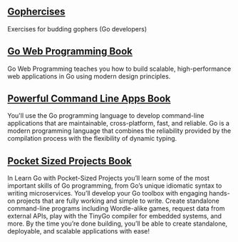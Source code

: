 ## [Gophercises](https://gophercises.com/#anchor-links)
Exercises for budding gophers (Go developers)
## [Go Web Programming Book](https://www.manning.com/books/go-web-programming#anchor-links)
Go Web Programming teaches you how to build scalable, high-performance web applications in Go using modern design principles.
## [Powerful Command Line Apps Book](https://pragprog.com/titles/rggo/powerful-command-line-applications-in-go/#anchor-links)
You'll use the Go programming language to develop command-line applications that are maintainable, cross-platform, fast, and reliable. Go is a modern programming language that combines the reliability provided by the compilation process with the flexibility of dynamic typing.

## [Pocket Sized Projects Book](https://www.manning.com/books/learn-go-with-pocket-sized-projects#anchor-links)
In Learn Go with Pocket-Sized Projects you’ll learn some of the most important skills of Go programming, from Go’s unique idiomatic syntax to writing microservices. You’ll develop your Go toolbox with engaging hands-on projects that are fully working and simple to write. Create standalone command-line programs including Wordle-alike games, request data from external APIs, play with the TinyGo compiler for embedded systems, and more. By the time you’re done building, you’ll be able to create standalone, deployable, and scalable applications with ease!




